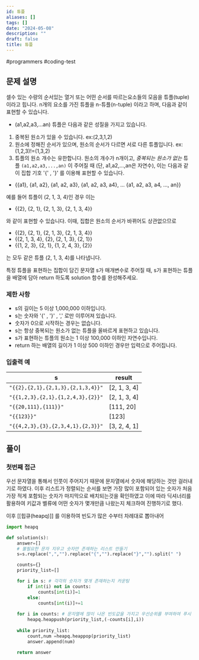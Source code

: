 ```yaml
---
id: 튜플
aliases: []
tags: []
date: "2024-05-08"
description: ""
draft: false
title: 튜플
---
```


#programmers #coding-test 

## 문제 설명

셀수 있는 수량의 순서있는 열거 또는 어떤 순서를 따르는요소들의 모음을 튜플(tuple) 이라고 힙니다. n개의 요소를 가진 튜플을 n-튜플(n-tuple) 이라고 하며, 다음과 같이 표현할 수 있습니다.
- (a1,a2,a3,...an)
튜플은 다음과 같은 성질을 가지고 있습니다.
1. 중복된 원소가 있을 수 있습니다. ex:(2,3,1,2)
2. 원소에 정해진 순서가 있으며, 원소의 순서가 다르면 서로 다른 튜플입니다. ex:(1,2,3)!=(1,3,2)
3. 튜플의 원소 개수는 유한합니다.
원소의 개수가 n개이고, *중복되는 원소가 없는* 튜플 `(a1,a2,a3,...,an)` 이 주어질 때 (단, a1,a2,...,an은 자연수), 이는 다음과 같이 집합 기호 '{' , '}' 를 이용해 표현할 수 있습니다.

- {{a1}, {a1, a2}, {a1, a2, a3}, {a1, a2, a3, a4}, ... {a1, a2, a3, a4, ..., an}}

예를 들어 튜플이 (2, 1, 3, 4)인 경우 이는

- {{2}, {2, 1}, {2, 1, 3}, {2, 1, 3, 4}}

와 같이 표현할 수 있습니다. 이때, 집합은 원소의 순서가 바뀌어도 상관없으므로

- {{2}, {2, 1}, {2, 1, 3}, {2, 1, 3, 4}}
- {{2, 1, 3, 4}, {2}, {2, 1, 3}, {2, 1}}
- {{1, 2, 3}, {2, 1}, {1, 2, 4, 3}, {2}}

는 모두 같은 튜플 (2, 1, 3, 4)를 나타냅니다.

특정 튜플을 표현하는 집합이 담긴 문자열 s가 매개변수로 주어질 때, s가 표현하는 튜플을 배열에 담아 return 하도록 solution 함수를 완성해주세요.

### 제한 사항
- s의 길이는 5 이상 1,000,000 이하입니다.
- s는 숫자와 '{' , '}' , ',' 로만  이루어져 있습니다.
- 숫자가 0으로 시작하는 경우는 없습니다.
- s는 항상 중복되는 원소가 없는 튜플을 올바르게 표현하고 있습니다.
- s가 표현하는 튜플의 원소는 1 이상 100,000 이하인 자연수입니다.
- return 하는 배열의 길이가 1 이상 500 이하인 경우만 입력으로 주어집니다.

### 입출력 예
| s                                 | result       |
| --------------------------------- | ------------ |
| `"{{2},{2,1},{2,1,3},{2,1,3,4}}"` | [2, 1, 3, 4] |
| `"{{1,2,3},{2,1},{1,2,4,3},{2}}"` | [2, 1, 3, 4] |
| `"{{20,111},{111}}"`              | [111, 20]    |
| `"{{123}}"`                       | [123]        |
| `"{{4,2,3},{3},{2,3,4,1},{2,3}}"` | [3, 2, 4, 1] |
## 풀이

### 첫번째 접근

우선 문자열을 통해서 인풋이 주어지기 때문에 문자열에서 숫자에 해당하는 것만 걸러내기로 하였다.
이후 리스트가 정렬되는 순서를 보면 가장 많이 포함되어 있는 숫자가 처음 가장 적게 포함되는 숫자가 마지막으로 배치되는것을 확인하였고 이에 따라 딕셔너리를 활용하여 키값과 벨류에 어떤 숫자가 몇개만큼 나왔는지 체크하여 진행하기로 했다.

이후 [[힙큐(heapq)]] 를 이용하여 빈도가 많은 수부터 차례대로 뽑아내어 

```python
import heapq

def solution(s):
	answer=[]
	# 불필요한 문자 지우고 숫자만 존재하는 리스트 만들기
	s=s.replace(",","").replace("{","").replace("}","").split(" ")

	counts={}
	priority_list=[]

	for i in s: # 각각의 숫자가 몇개 존재하는지 카운팅
		if int(i) not in counts:
			counts[int(i)]=1
		else:
			counts[int(i)]+=1
			
	for i in counts: # 문자열에 많이 나온 빈도값을 가지고 우선순위를 부여하여 푸시
		heapq.heappush(priority_list,(-counts[i],i))
		
	while priority_list:
		count,num =heapq.heappop(priority_list)
		answer.append(num)
		
	return answer		
	
```

